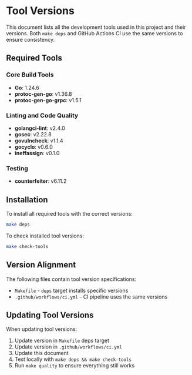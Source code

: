 # Tool Versions

This document lists all the development tools used in this project and their versions.
Both `make deps` and GitHub Actions CI use the same versions to ensure consistency.

## Required Tools

### Core Build Tools
- **Go**: 1.24.6
- **protoc-gen-go**: v1.36.8
- **protoc-gen-go-grpc**: v1.5.1

### Linting and Code Quality
- **golangci-lint**: v2.4.0
- **gosec**: v2.22.8
- **govulncheck**: v1.1.4
- **gocyclo**: v0.6.0
- **ineffassign**: v0.1.0

### Testing
- **counterfeiter**: v6.11.2

## Installation

To install all required tools with the correct versions:

```bash
make deps
```

To check installed tool versions:

```bash
make check-tools
```

## Version Alignment

The following files contain tool version specifications:
- `Makefile` - `deps` target installs specific versions
- `.github/workflows/ci.yml` - CI pipeline uses the same versions

## Updating Tool Versions

When updating tool versions:
1. Update version in `Makefile` deps target
2. Update version in `.github/workflows/ci.yml`
3. Update this document
4. Test locally with `make deps && make check-tools`
5. Run `make quality` to ensure everything still works